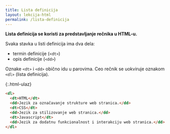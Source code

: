 ```yaml
---
title: Lista definicija
layout: lekcija-html
permalink: /lista-definicija
---
```


**Lista definicija se koristi za predstavljanje rečnika u HTML-u.** 

Svaka stavka u listi definicija ima dva dela:

- termin definicije (`<dt>`)
- opis definicije (`<dd>`)

Oznake `<dt>` i `<dd>` obično idu u parovima. Ceo rečnik se uokviruje oznakom `<dl>` (lista definicija).

{:.html-ulaz}
```html
<dl>
  <dt>HTML</dt>
  <dd>Jezik za označavanje strukture web stranica.</dd>
  <dt>CSS</dt>
  <dd>Jezik za stilizovanje web stranica.</dd>
  <dt>Javascript</dt>
  <dd>Jezik za dodatnu funkcionalnost i interakciju web stranica.</dd>
</dl>
```

